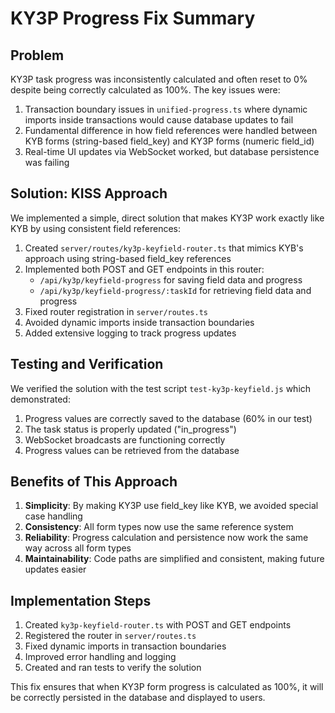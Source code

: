 # KY3P Progress Fix Summary

## Problem

KY3P task progress was inconsistently calculated and often reset to 0% despite being correctly calculated as 100%. The key issues were:

1. Transaction boundary issues in `unified-progress.ts` where dynamic imports inside transactions would cause database updates to fail
2. Fundamental difference in how field references were handled between KYB forms (string-based field_key) and KY3P forms (numeric field_id)
3. Real-time UI updates via WebSocket worked, but database persistence was failing

## Solution: KISS Approach

We implemented a simple, direct solution that makes KY3P work exactly like KYB by using consistent field references:

1. Created `server/routes/ky3p-keyfield-router.ts` that mimics KYB's approach using string-based field_key references
2. Implemented both POST and GET endpoints in this router:
   - `/api/ky3p/keyfield-progress` for saving field data and progress
   - `/api/ky3p/keyfield-progress/:taskId` for retrieving field data and progress
3. Fixed router registration in `server/routes.ts`
4. Avoided dynamic imports inside transaction boundaries
5. Added extensive logging to track progress updates

## Testing and Verification

We verified the solution with the test script `test-ky3p-keyfield.js` which demonstrated:

1. Progress values are correctly saved to the database (60% in our test)
2. The task status is properly updated ("in_progress")
3. WebSocket broadcasts are functioning correctly
4. Progress values can be retrieved from the database

## Benefits of This Approach

1. **Simplicity**: By making KY3P use field_key like KYB, we avoided special case handling
2. **Consistency**: All form types now use the same reference system
3. **Reliability**: Progress calculation and persistence now work the same way across all form types
4. **Maintainability**: Code paths are simplified and consistent, making future updates easier

## Implementation Steps

1. Created `ky3p-keyfield-router.ts` with POST and GET endpoints
2. Registered the router in `server/routes.ts`
3. Fixed dynamic imports in transaction boundaries
4. Improved error handling and logging
5. Created and ran tests to verify the solution

This fix ensures that when KY3P form progress is calculated as 100%, it will be correctly persisted in the database and displayed to users.
